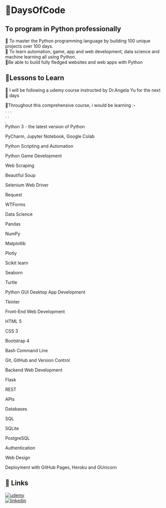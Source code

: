 # 💯DaysOfCode  
##  To program in Python professionally
🥇 To master the Python programming language by building 100 unique projects over 100 days.  
🥈 To learn automation, game, app and web development, data science and machine learning all using Python.  
🥉Be able to build fully fledged websites and web apps with Python

## 🚀Lessons to Learn 

🎯 I will be following a udemy course instructed by Dr.Angela Yu for the next 💯 days  

📌Throughout this comprehensive course, i would be learning :-    
.  .  .  
. .  
.  
Python 3 - the latest version of Python

PyCharm, Jupyter Notebook, Google Colab

Python Scripting and Automation

Python Game Development

Web Scraping

Beautiful Soup

Selenium Web Driver

Request

WTForms

Data Science

Pandas

NumPy

Matplotlib

Plotly

Scikit learn

Seaborn

Turtle

Python GUI Desktop App Development

Tkinter

Front-End Web Development

HTML 5

CSS 3

Bootstrap 4

Bash Command Line

Git, GitHub and Version Control

Backend Web Development

Flask

REST

APIs

Databases

SQL

SQLite

PostgreSQL

Authentication

Web Design

Deployment with GitHub Pages, Heroku and GUnicorn

## 🔗 Links
[![udemy](https://img.shields.io/badge/-udemy-yellow)](https://www.udemy.com/course/100-days-of-code/)  
[![linkedin](https://img.shields.io/badge/linkedin-0A66C2?style=for-the-badge&logo=linkedin&logoColor=white)](https://www.linkedin.com/in/yashwanth-b-m-4a4a09227/)  
